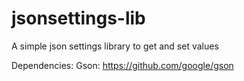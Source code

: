 # jsonsettings-lib
A simple json settings library to get and set values

Dependencies:
  Gson: https://github.com/google/gson
